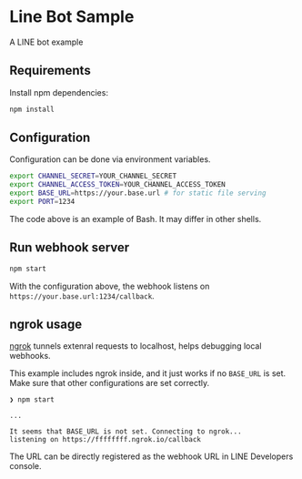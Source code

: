 # Line Bot Sample

A  LINE bot example

## Requirements

Install npm dependencies:

```bash
npm install
```

## Configuration

Configuration can be done via environment variables.

```bash
export CHANNEL_SECRET=YOUR_CHANNEL_SECRET
export CHANNEL_ACCESS_TOKEN=YOUR_CHANNEL_ACCESS_TOKEN
export BASE_URL=https://your.base.url # for static file serving
export PORT=1234
```

The code above is an example of Bash. It may differ in other shells.

## Run webhook server

```bash
npm start
```

With the configuration above, the webhook listens on `https://your.base.url:1234/callback`.

## ngrok usage

[ngrok](https://ngrok.com/) tunnels extenral requests to localhost, helps
debugging local webhooks.

This example includes ngrok inside, and it just works if no `BASE_URL` is
set. Make sure that other configurations are set correctly.

```
❯ npm start

...

It seems that BASE_URL is not set. Connecting to ngrok...
listening on https://ffffffff.ngrok.io/callback
```

The URL can be directly registered as the webhook URL in LINE Developers
console.
